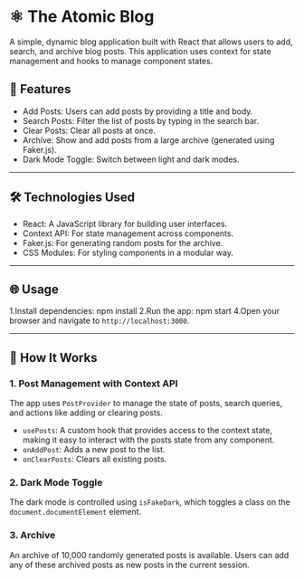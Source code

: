 # ⚛️ The Atomic Blog

A simple, dynamic blog application built with React that allows users to add, search, and archive blog posts. This application uses context for state management and hooks to manage component states.

## 🚀 Features

- Add Posts: Users can add posts by providing a title and body.
- Search Posts: Filter the list of posts by typing in the search bar.
- Clear Posts: Clear all posts at once.
- Archive: Show and add posts from a large archive (generated using Faker.js).
- Dark Mode Toggle: Switch between light and dark modes.

---

## 🛠️ Technologies Used

- React: A JavaScript library for building user interfaces.
- Context API: For state management across components.
- Faker.js: For generating random posts for the archive.
- CSS Modules: For styling components in a modular way.

---

## 🌐 Usage

1.Install dependencies:
npm install
2.Run the app:
npm start
4.Open your browser and navigate to `http://localhost:3000`.

---

## 🚧 How It Works

### 1. Post Management with Context API

The app uses `PostProvider` to manage the state of posts, search queries, and actions like adding or clearing posts.

- `usePosts`: A custom hook that provides access to the context state, making it easy to interact with the posts state from any component.
- `onAddPost`: Adds a new post to the list.
- `onClearPosts`: Clears all existing posts.

### 2. Dark Mode Toggle

The dark mode is controlled using `isFakeDark`, which toggles a class on the `document.documentElement` element.

### 3. Archive

An archive of 10,000 randomly generated posts is available. Users can add any of these archived posts as new posts in the current session.
